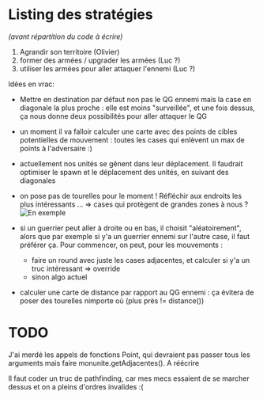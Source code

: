 Listing des stratégies
====================================
*(avant répartition du code à écrire)*

1) Agrandir son territoire (Olivier)
2) former des armées / upgrader les armées (Luc ?)
3) utiliser les armées pour aller attaquer l'ennemi (Luc ?)


Idées en vrac: 
- Mettre en destination par défaut non pas le QG ennemi mais la case en diagonale la plus proche : elle est moins "surveillée",
  et une fois dessus, ça nous donne deux possibilités pour aller attaquer le QG

- un moment il va falloir calculer une carte avec des points de cibles potentielles de mouvement : toutes les cases qui enlèvent un max de points à l'adversaire :)

- actuellement nos unités se gênent dans leur déplacement.
  Il faudrait optimiser le spawn et le déplacement des unités, en suivant des diagonales

- on pose pas de tourelles pour le moment ! Réfléchir aux endroits les plus intéressants ...
  => cases qui protègent de grandes zones à nous ?
  ![En exemple](https://tof.cx/images/2019/05/17/26f4ce374a08d3be9323a8841c842b4e.jpg)

- si un guerrier peut aller à droite ou en bas, il choisit "aléatoirement", alors que par exemple si y'a un guerrier ennemi sur l'autre case,
il faut préférer ça.
  Pour commencer, on peut, pour les mouvements : 
    * faire un round avec juste les cases adjacentes, et calculer si y'a un truc intéressant => override
    * sinon algo actuel

- calculer une carte de distance par rapport au QG ennemi : ça évitera de poser des tourelles nimporte où (plus près != distance())


TODO
====
J'ai merdé les appels de fonctions Point, qui devraient pas passer tous les arguments mais faire monunite.getAdjacentes(). A réécrire

Il faut coder un truc de pathfinding, car mes mecs essaient de se marcher dessus et on a pleins d'ordres invalides :(